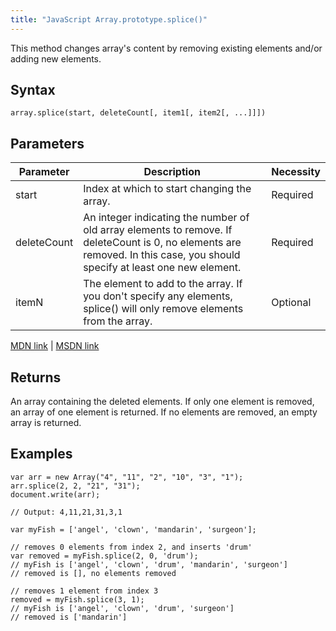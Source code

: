 ```yaml
---
title: "JavaScript Array.prototype.splice()"
---
```


This method changes array's content by removing existing elements and/or adding new elements.

## Syntax

    array.splice(start, deleteCount[, item1[, item2[, ...]]])

## Parameters

| Parameter | Description | Necessity |  
|------------|-----------------------------------------------|---------------|  
| start | Index at which to start changing the array. | Required |  
| deleteCount | An integer indicating the number of old array elements to remove. If deleteCount is 0, no elements are removed. In this case, you should specify at least one new element. | Required |  
| itemN | The element to add to the array. If you don't specify any elements, splice() will only remove elements from the array. | Optional |

[MDN link](https://developer.mozilla.org/en-US/docs/Web/JavaScript/Reference/Global_Objects/Array/splice) | [MSDN link](https://msdn.microsoft.com/en-us/LIBRary/wctc5k7s%28v=vs.94%29.aspx)

## Returns

An array containing the deleted elements. If only one element is removed, an array of one element is returned. If no elements are removed, an empty array is returned.

## Examples

    var arr = new Array("4", "11", "2", "10", "3", "1");
    arr.splice(2, 2, "21", "31");
    document.write(arr);

    // Output: 4,11,21,31,3,1

    var myFish = ['angel', 'clown', 'mandarin', 'surgeon'];

    // removes 0 elements from index 2, and inserts 'drum'
    var removed = myFish.splice(2, 0, 'drum');
    // myFish is ['angel', 'clown', 'drum', 'mandarin', 'surgeon']
    // removed is [], no elements removed

    // removes 1 element from index 3
    removed = myFish.splice(3, 1);
    // myFish is ['angel', 'clown', 'drum', 'surgeon']
    // removed is ['mandarin']
